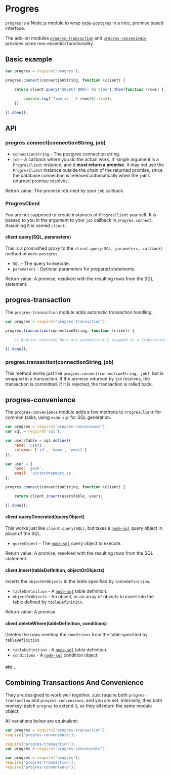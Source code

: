 ﻿Progres
=======

[`progres`](node_modules/progres/readme.md) is a Node.js module to wrap [`node-postgres`](https://github.com/brianc/node-postgres) in a nice, promise based interface.

The add-on modules [`progres-transaction`](progres-transaction/readme.md) and [`progres-convenience`](progres-convenience/readme.md) provides some non-essential functionality.

Basic example
-------------

```js
var progres = require('progres');

progres.connect(connectionString, function (client) {

	return client.query('SELECT NOW() AS time').then(function (rows) {
	
		console.log('Time is ' + rows[0].time);
	});

}).done();
```

API
---

### progres.connect(connectionString, job)

* `connectionString` - The postgres connection string.
* `job` - A callback where you do the actual work. It' single argument is a `ProgresClient` instance, and it **must return a promise**. It may not use the `ProgresClient` instance outside the chain of the returned promise, since the database connection is released automatically when the `job`'s returned promise resolves.

Return value: The promise returned by your `job` callback.
	
### ProgresClient

You are not supposed to create instances of `ProgresClient` yourself. It is passed to you in the argument to your `job` callback in `progres.connect`. Assuming it is named `client`:

#### client.query(SQL, parameters)

This is a promisified proxy to the `client.query(SQL, parameters, callback)` method of `node-postgres`.

* `SQL` - The query to execute.
* `parameters` - Optional parameters for prepared statements.

Return value: A promise, resolved with the resulting rows from the SQL statement.

progres-transaction
-------------------

The `progres-transaction` module adds automatic transaction handling.

```js
var progres = require('progres-transaction');

progres.transaction(connectionString, function (client) {

	// Queries executed here are automatically wrapped in a transaction.
	
}).done();
```

### progres.transaction(connectionString, job)

This method works just like `progres.connect(connectionString, job)`, but is wrapped in a transaction. If the promise returned by `job` resolves, the transaction is committed. If it is rejected, the transaction is rolled back.

progres-convenience
-------------------

The `progres-convenience` module adds a few methods to `ProgresClient` for common tasks, using `node-sql` for SQL generation.

```js
var progres = require('progres-convenience');
var sql = require('sql');

var usersTable = sql.define({
	name: 'users',
	columns: ['id', 'name', 'email']
});

var user = {
	name: 'geon',
	email: 'victor@topmost.se'
};

progres.connect(connectionString, function (client) {

	return client.insert(usersTable, user);

}).done();
```

#### client.queryGenerated(queryObject)

This works just like `client.query(SQL)`, but takes a [`node-sql`](https://github.com/brianc/node-sql) query object in place of the SQL.

* `queryObject` - The [`node-sql`](https://github.com/brianc/node-sql) query object to execute.

Return value: A promise, resolved with the resulting rows from the SQL statement.

#### client.insert(tableDefinition, objectOrObjects)

Inserts the `objectOrObjects` in the table specified by `tableDefinition`.

* `tableDefinition` - A [`node-sql`](https://github.com/brianc/node-sql) table definition.
* `objectOrObjects` - An object, or an array of objects to insert into the table defined by `tableDefinition`.

Return value: A promise.

#### client.deleteWhere(tableDefinition, conditions)

Deletes the rows meeting the `conditions` from the table specified by `tableDefinition`.

* `tableDefinition` - A [`node-sql`](https://github.com/brianc/node-sql) table definition.
* `conditions` - A [`node-sql`](https://github.com/brianc/node-sql) condition object.

#### etc...

Combining Transactions And Convenience
--------------------------------------

They are designed to work well together. Just require both `progres-transaction` and `progres-convenience`, and you are set. Internally, they both monkey-patch `progres` to extend it, so they all return the same module object.

All variations below are equivalent:

```js
var progres = require('progres-transaction');
require('progres-convenience');
```

```js
require('progres-transaction');
var progres = require('progres-convenience');
```

```js
var progres = require('progres');
require('progres-transaction');
require('progres-convenience');
```
